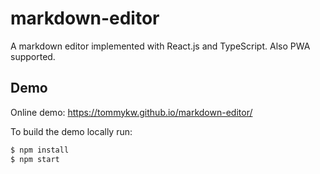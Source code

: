 # markdown-editor
A markdown editor implemented with React.js and TypeScript. Also PWA supported.

## Demo
Online demo: https://tommykw.github.io/markdown-editor/

To build the demo locally run:
```sh
$ npm install
$ npm start
```

